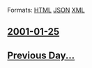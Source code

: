 
Formats: [HTML](2001/01/25/index.html)  [JSON](2001/01/25/index.json)  [XML](2001/01/25/index.xml)  

## [2001-01-25](/news/2001/01/25/index.md)

## [Previous Day...](/news/2001/01/24/index.md)


